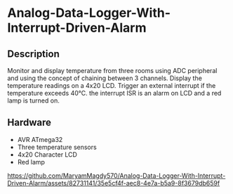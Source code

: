 # Analog-Data-Logger-With-Interrupt-Driven-Alarm
## Description
Monitor and display temperature from three rooms using ADC peripheral and using the concept of chaining between 3 channels.
Display the temperature readings on a 4x20 LCD.
Trigger an external interrupt if the temperature exceeds 40°C.
the interrupt ISR is an alarm on LCD and a red lamp is turned on.
## Hardware
- AVR ATmega32
- Three temperature sensors
- 4x20 Character LCD
- Red lamp

https://github.com/MaryamMagdy570/Analog-Data-Logger-With-Interrupt-Driven-Alarm/assets/82731141/35e5cf4f-aec8-4e7a-b5a9-8f3679db659f

